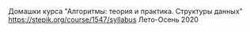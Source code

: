 Домашки курса "Алгоритмы: теория и практика. Структуры данных"
https://stepik.org/course/1547/syllabus
Лето-Осень 2020
